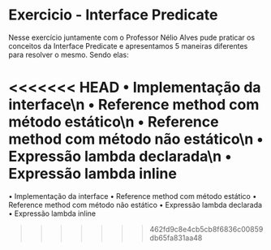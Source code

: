 # Exercicio - Interface Predicate

Nesse exercício juntamente com o Professor Nélio Alves pude praticar os conceitos da Interface Predicate e apresentamos 5 maneiras diferentes para resolver o mesmo. Sendo elas:

<<<<<<< HEAD
• Implementação da interface\n
• Reference method com método estático\n
• Reference method com método não estático\n
• Expressão lambda declarada\n
• Expressão lambda inline
=======
• Implementação da interface
• Reference method com método estático
• Reference method com método não estático
• Expressão lambda declarada
• Expressão lambda inline
>>>>>>> 462fd9c8e4cb5cb8f6836c00859db65fa831aa48
